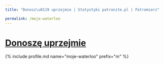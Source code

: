 ```yaml
---
title: "Donosz\u0119 uprzejmie | Statystyki patronite.pl | Patromierz"

permalink: /moje-waterloo
---
```


# [Donoszę uprzejmie](https://patronite.pl/moje-waterloo)

{% include profile.md name="moje-waterloo" prefix="m" %}
